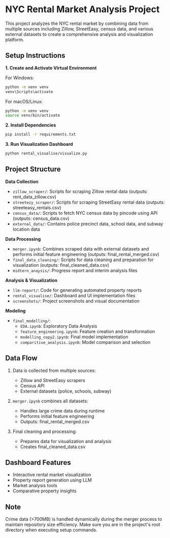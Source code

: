# NYC Rental Market Analysis Project

This project analyzes the NYC rental market by combining data from multiple sources including Zillow, StreetEasy, census data, and various external datasets to create a comprehensive analysis and visualization platform.

## Setup Instructions

**1. Create and Activate Virtual Environment**

For Windows:
```bash
python -m venv venv
venv\Scripts\activate
```

For macOS/Linux:
```bash
python -m venv venv
source venv/bin/activate
```

**2. Install Dependencies**
```bash
pip install -r requirements.txt
```

**3. Run Visualization Dashboard**
```bash
python rental_visualise/visualize.py
```

## Project Structure

**Data Collection**
- `zillow_scraper/`: Scripts for scraping Zillow rental data (outputs: rent_data_zillow.csv)
- `streetezy_scraper/`: Scripts for scraping StreetEasy rental data (outputs: streeteasy_rentals.csv)
- `census_data/`: Scripts to fetch NYC census data by pincode using API (outputs: census_data.csv)
- `external_data/`: Contains police precinct data, school data, and subway location data

**Data Processing**
- `merger.ipynb`: Combines scraped data with external datasets and performs initial feature engineering (outputs: final_rental_merged.csv)
- `final_data_cleaning/`: Scripts for data cleaning and preparation for visualization (outputs: final_cleaned_data.csv)
- `midtern_anaysis/`: Progress report and interim analysis files

**Analysis & Visualization**
- `llm-report/`: Code for generating automated property reports
- `rental_visualise/`: Dashboard and UI implementation files
- `screenshots/`: Project screenshots and visual documentation

**Modeling**
- `final_modelling/`:
  - `EDA.ipynb`: Exploratory Data Analysis
  - `feature_engineering.ipynb`: Feature creation and transformation
  - `modelling_copy2.ipynb`: Final model implementation
  - `comparitive_analysis.ipynb`: Model comparison and selection

## Data Flow

1. Data is collected from multiple sources:
   - Zillow and StreetEasy scrapers
   - Census API
   - External datasets (police, schools, subway)

2. `merger.ipynb` combines all datasets:
   - Handles large crime data during runtime
   - Performs initial feature engineering
   - Outputs: final_rental_merged.csv

3. Final cleaning and processing:
   - Prepares data for visualization and analysis
   - Creates final_cleaned_data.csv

## Dashboard Features

- Interactive rental market visualization
- Property report generation using LLM
- Market analysis tools
- Comparative property insights

## Note

Crime data (>700MB) is handled dynamically during the merger process to maintain repository size efficiency. Make sure you are in the project's root directory when executing setup commands.